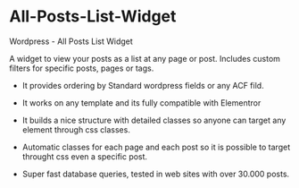 # All-Posts-List-Widget
Wordpress - All Posts List Widget

A widget to view your posts as a list at any page or post. 
Includes custom filters for specific posts, pages or tags.


- It provides ordering by Standard wordpress fields or any ACF fild.

- It works on any template and its fully compatible with Elementror

- It builds a nice structure with detailed classes so anyone can target any element through css classes.

- Automatic classes for each page and each post so it is possible to target throught css even a specific post.

- Super fast database queries, tested in web sites with over 30.000 posts.
